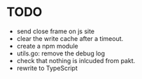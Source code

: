# TODO
- send close frame on js site
- clear the write cache after a timeout.
- create a npm module
- utils.go: remove the debug log
- check that nothing is inlcuded from pakt.
- rewrite to TypeScript
